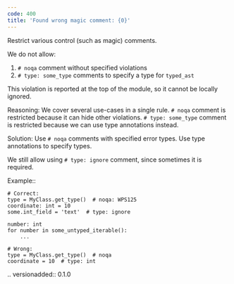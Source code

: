 ```yaml
---
code: 400
title: 'Found wrong magic comment: {0}'
---
```



Restrict various control (such as magic) comments.

We do not allow:

1. ``# noqa`` comment without specified violations
2. ``# type: some_type`` comments to specify a type for ``typed_ast``

This violation is reported at the top of the module,
so it cannot be locally ignored.

Reasoning:
    We cover several use-cases in a single rule.
    ``# noqa`` comment is restricted because it can hide other violations.
    ``# type: some_type`` comment is restricted because we can use type annotations instead.

Solution:
    Use ``# noqa`` comments with specified error types.
    Use type annotations to specify types.

We still allow using ``# type: ignore`` comment,
since sometimes it is required.

Example::

    # Correct:
    type = MyClass.get_type()  # noqa: WPS125
    coordinate: int = 10
    some.int_field = 'text'  # type: ignore

    number: int
    for number in some_untyped_iterable():
        ...

    # Wrong:
    type = MyClass.get_type()  # noqa
    coordinate = 10  # type: int

.. versionadded:: 0.1.0